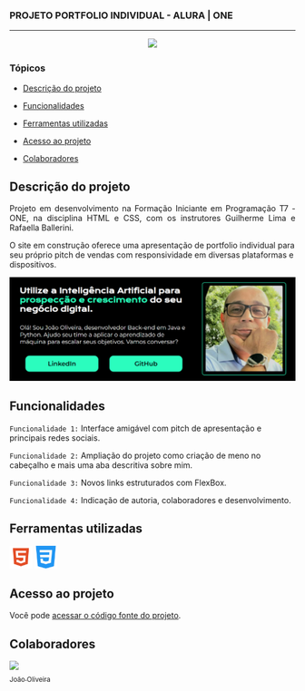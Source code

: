 ### PROJETO PORTFOLIO INDIVIDUAL - ALURA | ONE

<hr>
<p></p>
<p align="center">
   <img src="https://img.shields.io/static/v1?label=STATUS&message=EM%20DESENVOLVIMENTO&color=RED&style=for-the-badge" #vitrinedev/>
</p>

### Tópicos 

- [Descrição do projeto](#descrição-do-projeto)

- [Funcionalidades](#funcionalidades)

- [Ferramentas utilizadas](#ferramentas-utilizadas)

- [Acesso ao projeto](#acesso-ao-projeto)

- [Colaboradores](#colaboradores)

## Descrição do projeto 

<p align="justify">
 Projeto em desenvolvimento na Formação Iniciante em Programação T7 - ONE, na disciplina HTML e  CSS, com os instrutores Guilherme Lima e Rafaella Ballerini.

O site em construção oferece uma apresentação de portfolio individual para seu próprio pitch de vendas com responsividade em diversas plataformas e dispositivos.

![Visual aproximado da primeira versão do Portfolio de João Oliveira.](./assets/PortifolioV1.png)
</p>

## Funcionalidades

`Funcionalidade 1:` Interface amigável com pitch de apresentação e principais redes sociais.

`Funcionalidade 2:` Ampliação do projeto como criação de meno no cabeçalho e mais uma aba descritiva sobre mim.

`Funcionalidade 3:` Novos links estruturados com FlexBox.

`Funcionalidade 4:` Indicação de autoria, colaboradores e desenvolvimento.

## Ferramentas utilizadas

<a href="https://developer.mozilla.org/pt-BR/docs/Web/HTML" target="_blank"> <img src="./assets/html-5.png" alt="HTML" width="40" height="40"/></a>
<a href="https://developer.mozilla.org/pt-BR/docs/Web/CSS" target="_blank"> <img src="./assets/css-3.png" alt="CCS" width="40" height="40"/></a>

###

## Acesso ao projeto

Você pode [acessar o código fonte do projeto](https://github.com/jjofilho/Portfolio).

## Colaboradores

[<img src="https://avatars.githubusercontent.com/u/170963236?u=a8c7f81bbb6eba3f775a6f5f65098aace7bbef9d&v=4&size=64" width=115> <br><sub>João Oliveira</sub><br>](https://github.com/jjofilho)
